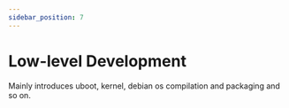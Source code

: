 ```yaml
---
sidebar_position: 7
---
```


# Low-level Development

Mainly introduces uboot, kernel, debian os compilation and packaging and so on.

<DocCardList />
